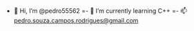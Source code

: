 - 👋 Hi, I’m @pedro55562
=- 🌱 I’m currently learning C++
=- 📫 pedro.souza.campos.rodrigues@gmail.com
